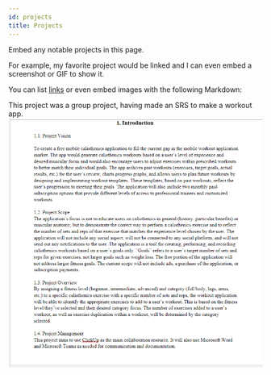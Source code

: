 ```yaml
---
id: projects
title: Projects
---
```


Embed any notable projects in this page.

For example, my favorite project would be linked and I can even embed
a screenshot or GIF to show it.

You can list [links](https://www.hashicorp.com/resources/test-driven-development-tdd-for-infrastructure)
or even embed images with the following Markdown:


This project was a group project, having made an SRS to make a workout app.
![Add alternate text for image](./assets/image_2022-11-15_100144602.png)
